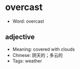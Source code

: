 # overcast

- Word: overcast

## adjective

- Meaning: covered with clouds
- Chinese: 阴天的；多云的
- Tags: weather


